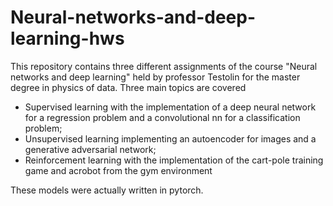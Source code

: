 # Neural-networks-and-deep-learning-hws
This repository contains three different assignments of the course "Neural networks and deep learning" held by professor Testolin for the master degree in physics of data. 
Three main topics are covered 
- Supervised learning with the implementation of a deep neural network for a regression problem and a convolutional nn for a classification problem;
- Unsupervised learning implementing an autoencoder for images and a generative adversarial network;
- Reinforcement learning with the implementation of the cart-pole training game and acrobot from the gym environment 

These models were actually written in pytorch.
